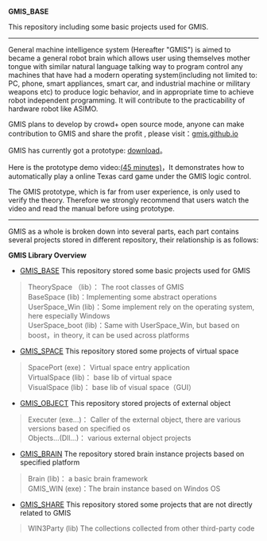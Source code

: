 __GMIS_BASE__

This repository including some basic projects used for GMIS.

<hr/>
General machine intelligence system (Hereafter "GMIS") is aimed to became a general robot brain which allows user using themselves mother tongue with similar natural language talking way to program control any machines that have had a modern operating system(including not limited to: PC, phone, smart appliances, smart car, and industrial machine or military weapons etc) to produce logic behavior, and in appropriate time to achieve robot independent programming. It will contribute to the practicability of hardware robot like ASIMO.

GMIS plans to develop by crowd+ open source mode, anyone can make contribution to GMIS and share the profit , please visit：[gmis.github.io](http://gmis.github.io/)

GMIS has currently  got a prototype: [download](https://github.com/GMIS/Download)。

Here is the prototype demo video:[(45 minutes)](https://player.vimeo.com/video/113364683 )，It demonstrates how to automatically play a online Texas card game under the GMIS logic control.

The GMIS  prototype,  which is far from user experience, is only used to verify the theory. Therefore we strongly recommend that users watch the video and read the manual before using prototype.

<hr/>
GMIS as a whole is broken down into several parts, each part contains several projects stored in different repository, their relationship is as follows:<br />

__GMIS Library Overview__<br />

* [GMIS_BASE](https://github.com/GMIS/GMIS_BASE) This repository stored some basic projects used for GMIS<br />
> TheorySpace （lib）： The root classes of GMIS<br />
> BaseSpace  (lib)：Implementing some abstract operations<br />
> UserSpace_Win (lib)：Some implement rely on the operating system, here especially Windows<br />
> UserSpace_boot (lib)：Same with  UserSpace_Win, but based on boost，in theory, it can be used across platforms<br />

* [GMIS_SPACE](https://github.com/GMIS/GMIS_SPACE) This repository stored some projects of virtual space
> SpacePort (exe)： Virtual space entry application<br />
> VirtualSpace (lib)： base lib of virtual space <br />
> VisualSpace (lib)： base lib of visual space（GUI）<br />

* [GMIS_OBJECT](https://github.com/GMIS/GMIS_OBJECT) This repository stored projects of external object
> Executer (exe...)：  Caller of the external object, there are various versions based on specified os<br />
> Objects...(Dll...)： various external object projects<br />

* [GMIS_BRAIN](https://github.com/GMIS/GMIS_BRAIN) The repository stored  brain  instance  projects based on  specified platform
> Brain (lib)： a basic brain framework<br />
> GMIS_WIN (exe)：The brain instance based on Windos OS<br />
   
* [GMIS_SHARE](https://github.com/GMIS/GMIS_SHARE) This repository stored some projects that are not directly related to GMIS 
> WIN3Party (lib) The collections collected from other third-party code<br />

